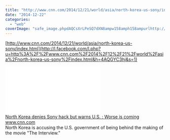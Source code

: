 ```yaml
---
title: "http://www.cnn.com/2014/12/21/world/asia/north-korea-us-sony/index.html"
date: "2014-12-22"
categories: 
  - "web"
coverImage: "safe_image.phpdAQCsXrLPeSQ7dXN8ampw158amph158ampurlhttp://i2.cdn_.turner.com/cnn/dam/assets/141221112604-rs-bpr-lah-north-korea-threatens-with-more-attacks-00022120-story-top.jpg"
---
```


[http://www.cnn.com/2014/12/21/world/asia/north-korea-us-sony/index.html](http://l.facebook.com/l.php?u=http%3A%2F%2Fwww.cnn.com%2F2014%2F12%2F21%2Fworld%2Fasia%2Fnorth-korea-us-sony%2Findex.html&h=4AQGYC3hj&s=1)  
  
[![](images/safe_image.php?d=AQCsXrLPeSQ7dXN8&w=158&h=158&url=http%3A%2F%2Fi2.cdn.turner.com%2Fcnn%2Fdam%2Fassets%2F141221112604-rs-bpr-lah-north-korea-threatens-with-more-attacks-00022120-story-top.jpg)](http://l.facebook.com/l.php?u=http%3A%2F%2Fwww.cnn.com%2F2014%2F12%2F21%2Fworld%2Fasia%2Fnorth-korea-us-sony%2Findex.html&h=AAQE7v0po&s=1)  
[North Korea denies Sony hack but warns U.S. : Worse is coming](http://l.facebook.com/l.php?u=http%3A%2F%2Fwww.cnn.com%2F2014%2F12%2F21%2Fworld%2Fasia%2Fnorth-korea-us-sony%2Findex.html%3Ffb_ref%3DDefault%26fb_source%3Dmessage&h=lAQFiiWcJ&s=1)  
www.cnn.com  
North Korea is accusing the U.S. government of being behind the making of the movie "The Interview."
